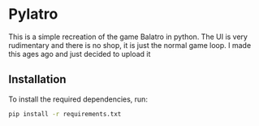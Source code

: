 # Pylatro
This is a simple recreation of the game Balatro in python. The UI is very rudimentary and there is no shop, it is just the normal game loop. I made this ages ago and just decided to upload it

## Installation

To install the required dependencies, run:

```bash
pip install -r requirements.txt
```
